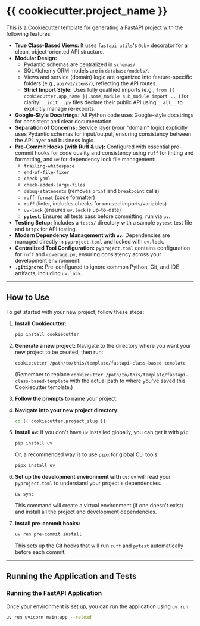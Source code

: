 # {{ cookiecutter.project_name }}

This is a Cookiecutter template for generating a FastAPI project with the following features:

* **True Class-Based Views:** It uses `fastapi-utils`'s `@cbv` decorator for a clean, object-oriented API structure.
* **Modular Design:**
    * Pydantic schemas are centralized in `schemas/`.
    * SQLAlchemy ORM models are in `database/models/`.
    * Views and service (domain) logic are organized into feature-specific folders (e.g., `api/v1/items/`), reflecting the API routes.
    * **Strict Import Style:** Uses fully qualified imports (e.g., `from {{ cookiecutter.app_name }}.some_module.sub_module import ...`) for clarity. `__init__.py` files declare their public API using `__all__` to explicitly manage re-exports.
* **Google-Style Docstrings:** All Python code uses Google-style docstrings for consistent and clear documentation.
* **Separation of Concerns:** Service layer (your "domain" logic) explicitly uses Pydantic schemas for input/output, ensuring consistency between the API layer and business logic.
* **Pre-Commit Hooks (with Ruff & uv):** Configured with essential pre-commit hooks for code quality and consistency using `ruff` for linting and formatting, and `uv` for dependency lock file management:
    * `trailing-whitespace`
    * `end-of-file-fixer`
    * `check-yaml`
    * `check-added-large-files`
    * `debug-statements` (removes `print` and `breakpoint` calls)
    * `ruff-format` (code formatter)
    * `ruff` (linter, includes checks for unused imports/variables)
    * `uv-lock` (ensures `uv.lock` is up-to-date)
    * **`pytest`**: Ensures all tests pass before committing, run via `uv`.
* **Testing Setup:** Includes a `tests/` directory with a sample `pytest` test file and `httpx` for API testing.
* **Modern Dependency Management with `uv`:** Dependencies are managed directly in `pyproject.toml` and locked with `uv.lock`.
* **Centralized Tool Configuration:** `pyproject.toml` contains configuration for `ruff` and `coverage.py`, ensuring consistency across your development environment.
* **`.gitignore`:** Pre-configured to ignore common Python, Git, and IDE artifacts, including `uv.lock`.

---

## **How to Use**

To get started with your new project, follow these steps:

1.  **Install Cookiecutter:**
    ```bash
    pip install cookiecutter
    ```

2.  **Generate a new project:**
    Navigate to the directory where you want your new project to be created, then run:
    ```bash
    cookiecutter /path/to/this/template/fastapi-class-based-template
    ```
    (Remember to replace `cookiecutter /path/to/this/template/fastapi-class-based-template` with the actual path to where you've saved this Cookiecutter template.)

3.  **Follow the prompts** to name your project.

4.  **Navigate into your new project directory:**
    ```bash
    cd {{ cookiecutter.project_slug }}
    ```

5.  **Install `uv`:**
    If you don't have `uv` installed globally, you can get it with `pip`:
    ```bash
    pip install uv
    ```
    Or, a recommended way is to use `pipx` for global CLI tools:
    ```bash
    pipx install uv
    ```

6.  **Set up the development environment with `uv`:**
    `uv` will read your `pyproject.toml` to understand your project's dependencies.
    ```bash
    uv sync
    ```
    This command will create a virtual environment (if one doesn't exist) and install all the project and development dependencies.

7.  **Install pre-commit hooks:**
    ```bash
    uv run pre-commit install
    ```
    This sets up the Git hooks that will run `ruff` and `pytest` automatically before each commit.

---

## **Running the Application and Tests**

### Running the FastAPI Application

Once your environment is set up, you can run the application using `uv run`:

```bash
uv run uvicorn main:app --reload

